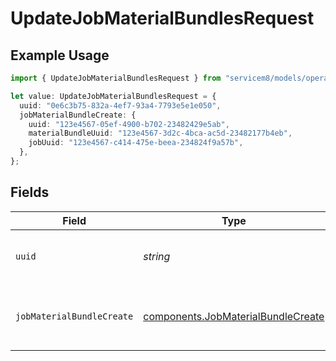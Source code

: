 # UpdateJobMaterialBundlesRequest

## Example Usage

```typescript
import { UpdateJobMaterialBundlesRequest } from "servicem8/models/operations";

let value: UpdateJobMaterialBundlesRequest = {
  uuid: "0e6c3b75-832a-4ef7-93a4-7793e5e1e050",
  jobMaterialBundleCreate: {
    uuid: "123e4567-05ef-4900-b702-23482429e5ab",
    materialBundleUuid: "123e4567-3d2c-4bca-ac5d-23482177b4eb",
    jobUuid: "123e4567-c414-475e-beea-234824f9a57b",
  },
};
```

## Fields

| Field                                                                                    | Type                                                                                     | Required                                                                                 | Description                                                                              |
| ---------------------------------------------------------------------------------------- | ---------------------------------------------------------------------------------------- | ---------------------------------------------------------------------------------------- | ---------------------------------------------------------------------------------------- |
| `uuid`                                                                                   | *string*                                                                                 | :heavy_check_mark:                                                                       | UUID of the Job Material Bundle                                                          |
| `jobMaterialBundleCreate`                                                                | [components.JobMaterialBundleCreate](../../models/components/jobmaterialbundlecreate.md) | :heavy_check_mark:                                                                       | Job Material Bundle fields to update                                                     |